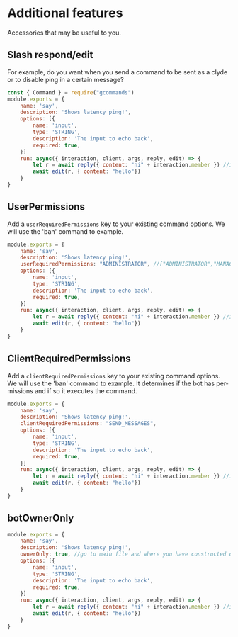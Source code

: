 # Additional features

<language lang="en" inline=true>Accessories that may be useful to you.</language>

## Slash respond/edit

<language lang="en" inline=true>For example, do you want when you send a command to be sent as a clyde or to disable ping in a certain message?</language>

<branch version="1.x">

<language lang="en">

```js
const { Command } = require("gcommands")
module.exports = {
    name: 'say',
    description: 'Shows latency ping!',
    options: [{
        name: 'input',
        type: 'STRING',
        description: 'The input to echo back',
        required: true,
    }]
    run: async({ interaction, client, args, reply, edit) => {
        let r = await reply({ content: "hi" + interaction.member }) //interaction will be slash interaction when user uses slash command but if users uses normal then interaction will me message!
        await edit(r, { content: "hello"})
    }
}
```
</language>

</branch>

## UserPermissions

<branch version="1.x">

<language lang="en" inline=true>Add a `userRequiredPermissions` key to your existing command options. We will use the 'ban' command to example.</language>

```js {8}
module.exports = {
    name: 'say',
    description: 'Shows latency ping!',
    userRequiredPermissions: "ADMINISTRATOR", //["ADMINISTRATOR","MANAGE_GUILD"]
    options: [{
        name: 'input',
        type: 'STRING',
        description: 'The input to echo back',
        required: true,
    }]
    run: async({ interaction, client, args, reply, edit) => {
        let r = await reply({ content: "hi" + interaction.member }) //interaction will be slash interaction when user uses slash command but if users uses normal then interaction will me message!
        await edit(r, { content: "hello"})
    }
}
```

</branch>

## ClientRequiredPermissions

<branch version="5.x">

<language lang="en">

Add a `clientRequiredPermissions` key to your existing command options. We will use the 'ban' command to example.
It determines if the bot has permissions and if so it executes the command.

</language>

```js {8}
module.exports = {
    name: 'say',
    description: 'Shows latency ping!',
    clientRequiredPermissions: "SEND_MESSAGES",
    options: [{
        name: 'input',
        type: 'STRING',
        description: 'The input to echo back',
        required: true,
    }]
    run: async({ interaction, client, args, reply, edit) => {
        let r = await reply({ content: "hi" + interaction.member }) //interaction will be slash interaction when user uses slash command but if users uses normal then interaction will me message!
        await edit(r, { content: "hello"})
    }
}
```

</branch>

## botOwnerOnly

```js {8}
module.exports = {
    name: 'say',
    description: 'Shows latency ping!',
    ownerOnly: true, //go to main file and where you have constructed discord-cmds.js add ownerID: ""
    options: [{
        name: 'input',
        type: 'STRING',
        description: 'The input to echo back',
        required: true,
    }]
    run: async({ interaction, client, args, reply, edit) => {
        let r = await reply({ content: "hi" + interaction.member }) //interaction will be slash interaction when user uses slash command but if users uses normal then interaction will me message!
        await edit(r, { content: "hello"})
    }
}
```

</language>
